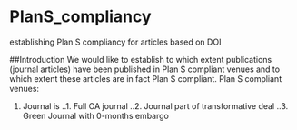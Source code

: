 # PlanS_compliancy
establishing Plan S compliancy for articles based on DOI

##Introduction
We would like to establish to which extent publications (journal articles) have been published in Plan S compliant venues and to which extent these articles are in fact Plan S compliant. 
Plan S compliant venues:
1. Journal is
..1. Full OA journal
..2. Journal part of transformative deal
..3. Green Journal with 0-months embargo
